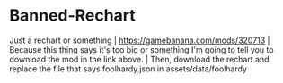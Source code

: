 # Banned-Rechart
Just a rechart or something | https://gamebanana.com/mods/320713 | 
Because this thing says it's too big or something I'm going to tell you to download the mod in the link above. | 
Then, download the rechart and replace the file that says foolhardy.json in assets/data/foolhardy

